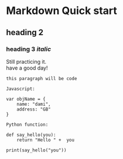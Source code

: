 # Markdown Quick start
## heading 2
### heading 3 *italic*


Still practicing it. \
have a good day!

```
this paragraph will be code

Javascript:

var objName = {
    name: "dami",
    address: "GB"
}

Python function:

def say_hello(you):
    return "Hello " +  you

print(say_hello("you"))

```
